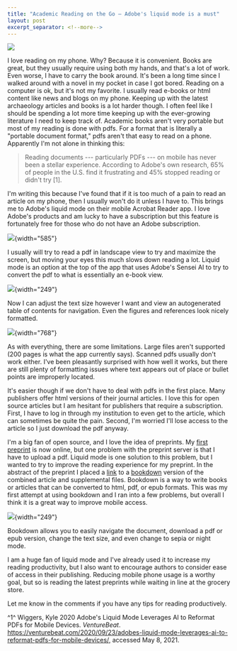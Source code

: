 ```yaml
---
title: "Academic Reading on the Go — Adobe's liquid mode is a must"
layout: post
excerpt_separator: <!--more-->
---
```


[![](../images/AcademicReading/pdf-collagev2.jpg)](https://bischrob.github.io/Academic-Reading-on-the-Go/)

I love reading on my phone. Why? Because it is convenient. Books are great, but they usually require using both my hands, and that's a lot of work. Even worse, I have to carry the book around. It's been a long time since I walked around with a novel in my pocket in case I got bored. Reading on a computer is ok, but it's not my favorite. I usually read e-books or html content like news and blogs on my phone. Keeping up with the latest archaeology articles and books is a lot harder though. I often feel like I should be spending a lot more time keeping up with the ever-growing literature I need to keep track of. Academic books aren't very portable but most of my reading is done with pdfs. For a format that is literally a "portable document format," pdfs aren't that easy to read on a phone. Apparently I'm not alone in thinking this:

<!--more-->

> Reading documents --- particularly PDFs --- on mobile has never been a stellar experience. According to Adobe's own research, 65% of people in the U.S. find it frustrating and 45% stopped reading or didn't try [1].

I'm writing this because I've found that if it is too much of a pain to read an article on my phone, then I usually won't do it unless I have to. This brings me to Adobe's liquid mode on their mobile Acrobat Reader app. I love Adobe's products and am lucky to have a subscription but this feature is fortunately free for those who do not have an Adobe subscription.

![](../images/AcademicReading/standardPDFview.jpg){width="585"}

I usually will try to read a pdf in landscape view to try and maximize the screen, but moving your eyes this much slows down reading a lot. Liquid mode is an option at the top of the app that uses Adobe's Sensei AI to try to convert the pdf to what is essentially an e-book view.

![](../images/AcademicReading/liquidModeView.jpg){width="249"}

Now I can adjust the text size however I want and view an autogenerated table of contents for navigation. Even the figures and references look nicely formatted.

![](../images/AcademicReading/LiquidModeExamples.jpg){width="768"}

As with everything, there are some limitations. Large files aren't supported (200 pages is what the app currently says). Scanned pdfs usually don't work either. I've been pleasantly surprised with how well it works, but there are still plenty of formatting issues where text appears out of place or bullet points are improperly located.

It's easier though if we don't have to deal with pdfs in the first place. Many publishers offer html versions of their journal articles. I love this for open source articles but I am hesitant for publishers that require a subscription. First, I have to log in through my institution to even get to the article, which can sometimes be quite the pain. Second, I'm worried I'll lose access to the article so I just download the pdf anyway.

I'm a big fan of open source, and I love the idea of preprints. My [first preprint](https://osf.io/preprints/socarxiv/dwrba/) is now online, but one problem with the preprint server is that I have to upload a pdf. Liquid mode is one solution to this problem, but I wanted to try to improve the reading experience for my preprint. In the abstract of the preprint I placed a [link](https://bischrob.github.io/Rosegate-Projectile-Points-in-the-Fremont-Region/) to a [bookdown](https://bookdown.org/) version of the combined article and supplemental files. Bookdown is a way to write books or articles that can be converted to html, pdf, or epub formats. This was my first attempt at using bookdown and I ran into a few problems, but overall I think it is a great way to improve mobile access.

![](../images/AcademicReading/bookdownVersion.jpg){width="249"}

Bookdown allows you to easily navigate the document, download a pdf or epub version, change the text size, and even change to sepia or night mode.

I am a huge fan of liquid mode and I've already used it to increase my reading productivity, but I also want to encourage authors to consider ease of access in their publishing. Reducing mobile phone usage is a worthy goal, but so is reading the latest preprints while waiting in line at the grocery store.

Let me know in the comments if you have any tips for reading productively.

^1^ Wiggers, Kyle 2020 Adobe's Liquid Mode Leverages AI to Reformat PDFs for Mobile Devices. *VentureBeat*. <https://venturebeat.com/2020/09/23/adobes-liquid-mode-leverages-ai-to-reformat-pdfs-for-mobile-devices/,> accessed May 8, 2021.
